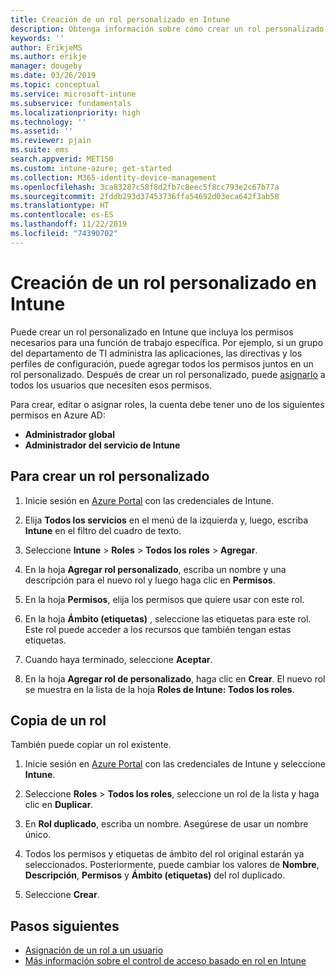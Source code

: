 ```yaml
---
title: Creación de un rol personalizado en Intune
description: Obtenga información sobre cómo crear un rol personalizado en Microsoft Intune.
keywords: ''
author: ErikjeMS
ms.author: erikje
manager: dougeby
ms.date: 03/26/2019
ms.topic: conceptual
ms.service: microsoft-intune
ms.subservice: fundamentals
ms.localizationpriority: high
ms.technology: ''
ms.assetid: ''
ms.reviewer: pjain
ms.suite: ems
search.appverid: MET150
ms.custom: intune-azure; get-started
ms.collection: M365-identity-device-management
ms.openlocfilehash: 3ca83287c58f8d2fb7c8eec5f8cc793e2c67b77a
ms.sourcegitcommit: 2fddb293d37453736ffa54692d03eca642f3ab58
ms.translationtype: HT
ms.contentlocale: es-ES
ms.lasthandoff: 11/22/2019
ms.locfileid: "74390702"
---
```

# <a name="create-a-custom-role-in-intune"></a>Creación de un rol personalizado en Intune

Puede crear un rol personalizado en Intune que incluya los permisos necesarios para una función de trabajo específica. Por ejemplo, si un grupo del departamento de TI administra las aplicaciones, las directivas y los perfiles de configuración, puede agregar todos los permisos juntos en un rol personalizado. Después de crear un rol personalizado, puede [asignarlo](assign-role.md) a todos los usuarios que necesiten esos permisos.

Para crear, editar o asignar roles, la cuenta debe tener uno de los siguientes permisos en Azure AD:
- **Administrador global**
- **Administrador del servicio de Intune**

## <a name="to-create-a-custom-role"></a>Para crear un rol personalizado

1. Inicie sesión en [Azure Portal](https://portal.azure.com) con las credenciales de Intune.

2. Elija **Todos los servicios** en el menú de la izquierda y, luego, escriba **Intune** en el filtro del cuadro de texto.

3. Seleccione **Intune** > **Roles** > **Todos los roles** > **Agregar**.

4. En la hoja **Agregar rol personalizado**, escriba un nombre y una descripción para el nuevo rol y luego haga clic en **Permisos**.

5. En la hoja **Permisos**, elija los permisos que quiere usar con este rol.

6. En la hoja **Ámbito (etiquetas)** , seleccione las etiquetas para este rol. Este rol puede acceder a los recursos que también tengan estas etiquetas.

7. Cuando haya terminado, seleccione **Aceptar**.

8. En la hoja **Agregar rol de personalizado**, haga clic en **Crear**. El nuevo rol se muestra en la lista de la hoja **Roles de Intune: Todos los roles**.


## <a name="copy-a-role"></a>Copia de un rol

También puede copiar un rol existente.

1. Inicie sesión en [Azure Portal](https://portal.azure.com) con las credenciales de Intune y seleccione **Intune**.

2. Seleccione **Roles** > **Todos los roles**, seleccione un rol de la lista y haga clic en **Duplicar**.

3. En **Rol duplicado**, escriba un nombre. Asegúrese de usar un nombre único.

4. Todos los permisos y etiquetas de ámbito del rol original estarán ya seleccionados. Posteriormente, puede cambiar los valores de **Nombre**, **Descripción**, **Permisos** y **Ámbito (etiquetas)** del rol duplicado.

5. Seleccione **Crear**. 

## <a name="next-steps"></a>Pasos siguientes
- [Asignación de un rol a un usuario](assign-role.md)
- [Más información sobre el control de acceso basado en rol en Intune](role-based-access-control.md)
